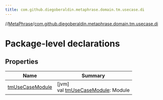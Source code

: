 ```yaml
---
title: com.github.diegoberaldin.metaphrase.domain.tm.usecase.di
---
```

//[MetaPhrase](../../index.html)/[com.github.diegoberaldin.metaphrase.domain.tm.usecase.di](index.html)



# Package-level declarations



## Properties


| Name | Summary |
|---|---|
| [tmUseCaseModule](tm-use-case-module.html) | [jvm]<br>val [tmUseCaseModule](tm-use-case-module.html): Module |

